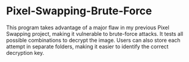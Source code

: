 # Pixel-Swapping-Brute-Force
This program takes advantage of a major flaw in my previous Pixel Swapping project, making it vulnerable to brute-force attacks. It tests all possible combinations to decrypt the image. Users can also store each attempt in separate folders, making it easier to identify the correct decryption key.
